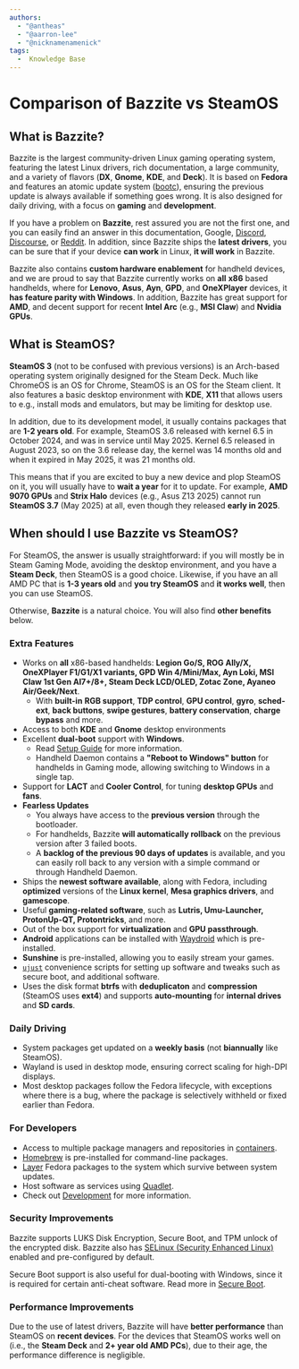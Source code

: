 ```yaml
---
authors:
  - "@antheas"
  - "@aarron-lee"
  - "@nicknamenamenick"
tags:
  -  Knowledge Base
---
```


# Comparison of Bazzite vs SteamOS

## What is Bazzite?

Bazzite is the largest community-driven Linux gaming operating system, featuring the latest Linux drivers, rich documentation, a large community, and a variety of flavors (**DX**, **Gnome**, **KDE**, and **Deck**). It is based on **Fedora** and features an atomic update system ([bootc](https://github.com/bootc-dev/bootc)), ensuring the previous update is always available if something goes wrong. It is also designed for daily driving, with a focus on **gaming** and **development**.

If you have a problem on **Bazzite**, rest assured you are not the first one, and you can easily find an answer in this documentation, Google, [Discord](https://discord.bazzite.gg), [Discourse](https://universal-blue.discourse.group/c/bazzite/), or [Reddit](https://reddit.com/r/bazzite). In addition, since Bazzite ships the **latest drivers**, you can be sure that if your device **can work** in Linux, **it will work** in Bazzite.

Bazzite also contains **custom hardware enablement** for handheld devices, and we are proud to say that Bazzite currently works on **all** **x86** based handhelds, where for **Lenovo**, **Asus**, **Ayn**, **GPD**, and **OneXPlayer** devices, it **has feature parity with Windows**. In addition, Bazzite has great support for **AMD**, and decent support for recent **Intel Arc** (e.g., **MSI Claw**) and **Nvidia GPUs**.

## What is SteamOS?
**SteamOS 3** (not to be confused with previous versions) is an Arch-based operating system originally designed for the Steam Deck. Much like ChromeOS is an OS for Chrome, SteamOS is an OS for the Steam client. It also features a basic desktop environment with **KDE**, **X11** that allows users to e.g., install mods and emulators, but may be limiting for desktop use.

In addition, due to its development model, it usually contains packages that are **1-2 years old**. For example, SteamOS 3.6 released with kernel 6.5 in October 2024, and was in service until May 2025. Kernel 6.5 released in August 2023, so on the 3.6 release day, the kernel was 14 months old and when it expired in May 2025, it was 21 months old.

This means that if you are excited to buy a new device and plop SteamOS on it, you will usually have to **wait a year** for it to update. For example, **AMD 9070 GPUs** and **Strix Halo** devices (e.g., Asus Z13 2025) cannot run **SteamOS 3.7** (May 2025) at all, even though they released **early in 2025**.

## When should I use Bazzite vs SteamOS?
For SteamOS, the answer is usually straightforward: if you will mostly be in Steam Gaming Mode, avoiding the desktop environment, and you have a **Steam Deck**, then SteamOS is a good choice. Likewise, if you have an all AMD PC that is **1-3 years old** and **you try SteamOS** and **it works well**, then you can use SteamOS.

Otherwise, **Bazzite** is a natural choice. You will also find **other benefits** below.

### Extra Features
- Works on **all** x86-based handhelds: **Legion Go/S, ROG Ally/X, OneXPlayer F1/G1/X1 variants, GPD Win 4/Mini/Max, Ayn Loki, MSI Claw 1st Gen AI7+/8+, Steam Deck LCD/OLED, Zotac Zone, Ayaneo Air/Geek/Next**.
  - With **built-in** **RGB support**, **TDP control**, **GPU control**, **gyro**, **sched-ext**, **back buttons**, **swipe gestures**, **battery conservation**, **charge bypass** and more.
- Access to both **KDE** and **Gnome** desktop environments
- Excellent **dual-boot** support with **Windows**.
  - Read [Setup Guide](/General/Installation_Guide/dual_boot_setup_guide/) for more information.
  - Handheld Daemon contains a **"Reboot to Windows" button** for handhelds in Gaming mode, allowing switching to Windows in a single tap.
- Support for **LACT** and **Cooler Control**, for tuning **desktop GPUs** and **fans**.
- **Fearless Updates**
  - You always have access to the **previous version** through the bootloader.
  - For handhelds, Bazzite **will automatically rollback** on the previous version after 3 failed boots.
  - A **backlog of the previous 90 days of updates** is available, and you can easily roll back to any version with a simple command or through Handheld Daemon.
- Ships the **newest software available**, along with Fedora, including **optimized** versions of the **Linux kernel**, **Mesa graphics drivers**, and **gamescope**.
- Useful **gaming-related software**, such as **Lutris, Umu-Launcher, ProtonUp-QT, Protontricks**, and more.
- Out of the box support for **virtualization** and **GPU passthrough**.
- **Android** applications can be installed with [Waydroid](/Installing_and_Managing_Software/Waydroid_Setup_Guide.md) which is pre-installed.
- **Sunshine** is pre-installed, allowing you to easily stream your games.
- [`ujust`](/Installing_and_Managing_Software/ujust.md) convenience scripts for setting up software and tweaks such as secure boot, and additional software.
- Uses the disk format **btrfs** with **deduplicaton** and **compression** (SteamOS uses **ext4**) and supports **auto-mounting** for **internal drives** and **SD cards**.

### Daily Driving
- System packages get updated on a **weekly basis** (not **biannually** like SteamOS).
- Wayland is used in desktop mode, ensuring correct scaling for high-DPI displays.
- Most desktop packages follow the Fedora lifecycle, with exceptions where there is a bug, where the package is selectively withheld or fixed earlier than Fedora.

### For Developers

- Access to multiple package managers and repositories in [containers](/Installing_and_Managing_Software/Distrobox.md).
- [Homebrew](https://brew.sh/) is pre-installed for command-line packages.
- [Layer](/Installing_and_Managing_Software/rpm-ostree.md) Fedora packages to the system which survive between system updates.
- Host software as services using [Quadlet](/Installing_and_Managing_Software/Quadlet.md).
- Check out [Development](/Dev/index.md) for more information.

### Security Improvements
Bazzite supports LUKS Disk Encryption, Secure Boot, and TPM unlock of the encrypted disk. Bazzite also has [SELinux (Security Enhanced Linux)](https://www.redhat.com/en/topics/linux/what-is-selinux) enabled and pre-configured by default.

Secure Boot support is also useful for dual-booting with Windows, since it is required for certain anti-cheat software. Read more in [Secure Boot](/General/Installation_Guide/secure_boot.md).

### Performance Improvements
Due to the use of latest drivers, Bazzite will have **better performance** than SteamOS on **recent devices**. For the devices that SteamOS works well on (i.e., the **Steam Deck** and **2+ year old AMD PCs**), due to their age, the performance difference is negligible.
